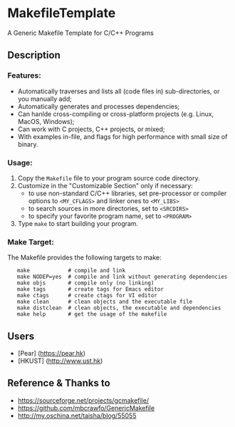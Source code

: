# MakefileTemplate
A Generic Makefile Template for C/C++ Programs

## Description

### Features:
* Automatically traverses and lists all (code files in) sub-directories, or you manually add;
* Automatically generates and processes dependencies; 
* Can hanlde cross-compiling or cross-platform projects (e.g. Linux, MacOS, Windows);
* Can work with C projects, C++ projects, or mixed;
* With examples in-file, and flags for high performance with small size of binary.  

### Usage:
1. Copy the `Makefile` file to your program source code directory.
2. Customize in the "Customizable Section" only if necessary:
    * to use non-standard C/C++ libraries, set pre-processor or compiler
      options to `<MY_CFLAGS>` and linker ones to `<MY_LIBS>`
    * to search sources in more directories, set to `<SRCDIRS>`
    * to specify your favorite program name, set to `<PROGRAM>`
3. Type `make` to start building your program.

### Make Target:
The Makefile provides the following targets to make:
```Shell
   make            # compile and link
   make NODEP=yes  # compile and link without generating dependencies
   make objs       # compile only (no linking)
   make tags       # create tags for Emacs editor
   make ctags      # create ctags for VI editor
   make clean      # clean objects and the executable file
   make distclean  # clean objects, the executable and dependencies
   make help       # get the usage of the makefile
```

## Users
+ [Pear] (https://pear.hk)
+ [HKUST] (http://www.ust.hk)

## Reference & Thanks to
+ https://sourceforge.net/projects/gcmakefile/
+ https://github.com/mbcrawfo/GenericMakefile
+ http://my.oschina.net/taisha/blog/55055

